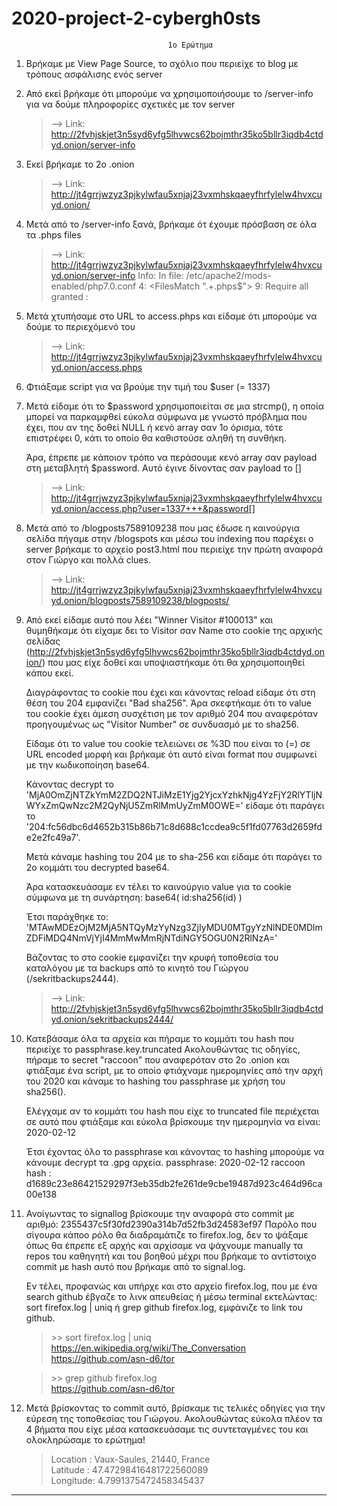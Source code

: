 # 2020-project-2-cybergh0sts

                                       1ο Ερώτημα

1. Βρήκαμε με View Page Source, το σχόλιο που περιείχε το blog με τρόπους ασφάλισης ενός server


2. Από εκεί βρήκαμε ότι μπορούμε να χρησιμοποιήσουμε το /server-info για να δούμε πληροφορίες 
    σχετικές με τον server

    > --> Link: http://2fvhjskjet3n5syd6yfg5lhvwcs62bojmthr35ko5bllr3iqdb4ctdyd.onion/server-info


3. Εκεί βρήκαμε το 2ο .onion

    > --> Link: http://jt4grrjwzyz3pjkylwfau5xnjaj23vxmhskqaeyfhrfylelw4hvxcuyd.onion/


4. Μετά από το /server-info ξανά, βρήκαμε ότ έχουμε πρόσβαση σε όλα τα .phps files

    >--> Link: http://jt4grrjwzyz3pjkylwfau5xnjaj23vxmhskqaeyfhrfylelw4hvxcuyd.onion/server-info
    >Info:     In file: /etc/apache2/mods-enabled/php7.0.conf
    >            4: <FilesMatch ".+\.phps$">
    >            9:   Require all granted
    >             : </FilesMatch>


5. Μετά χτυπήσαμε στο URL το access.phps και είδαμε ότι μπορούμε να δούμε το περιεχόμενό του

    > --> Link: http://jt4grrjwzyz3pjkylwfau5xnjaj23vxmhskqaeyfhrfylelw4hvxcuyd.onion/access.phps


6. Φτιάξαμε script για να βρούμε την τιμή του $user (= 1337)


7. Μετά είδαμε ότι το $password χρησιμοποιείται σε μια strcmp(), η οποία μπορεί να παρκαμφθεί εύκολα
    σύμφωνα με γνωστό πρόβλημα που έχει, που αν της δοθεί NULL ή κενό array σαν 1ο όρισμα, τότε επιστρέφει
    0, κάτι το οποίο θα καθιστούσε αληθή τη συνθήκη. 
    
    Άρα, έπρεπε με κάποιον τρόπο να περάσουμε κενό array σαν payload στη μεταβλητή $password. Αυτό έγινε 
    δίνοντας σαν payload το []

    > --> Link: http://jt4grrjwzyz3pjkylwfau5xnjaj23vxmhskqaeyfhrfylelw4hvxcuyd.onion/access.php?user=1337+++&password[]


8. Μετά από το /blogposts7589109238 που μας έδωσε η καινούργια σελίδα πήγαμε στην /blogspots και μέσω του indexing 
    που παρέχει ο server βρήκαμε το αρχείο post3.html που περιείχε την πρώτη αναφορά στον Γιώργο και πολλά clues.

    > --> Link: http://jt4grrjwzyz3pjkylwfau5xnjaj23vxmhskqaeyfhrfylelw4hvxcuyd.onion/blogposts7589109238/blogposts/


9. Από εκεί είδαμε αυτό που λέει "Winner Visitor #100013" και θυμηθήκαμε ότι είχαμε δει το Visitor σαν Name στο
    cookie της αρχικής σελίδας (http://2fvhjskjet3n5syd6yfg5lhvwcs62bojmthr35ko5bllr3iqdb4ctdyd.onion/) που μας 
    είχε δοθεί και υποψιαστήκαμε ότι θα χρησιμοποιηθεί κάπου εκεί.
    
    Διαγράφοντας το cookie που έχει και κάνοντας reload είδαμε ότι στη θέση του 204 εμφανίζει "Bad sha256".
    Άρα σκεφτήκαμε ότι το value του cookie έχει άμεση συσχέτιση με τον αριθμό 204 που αναφερόταν προηγουμένως
    ως "Visitor Number" σε συνδυασμό με το sha256.
    
    Είδαμε ότι το value του cookie τελειώνει σε %3D που είναι το (=) σε URL encoded μορφή και βρήκαμε ότι αυτό
    είναι format που συμφωνεί με την κωδικοποίηση base64.
    
    Κάνοντας decrypt το 'MjA0OmZjNTZkYmM2ZDQ2NTJiMzE1Yjg2YjcxYzhkNjg4YzFjY2RlYTljNWYxZmQwNzc2M2QyNjU5ZmRlMmUyZmM0OWE='
    είδαμε ότι παράγει το '204:fc56dbc6d4652b315b86b71c8d688c1ccdea9c5f1fd07763d2659fde2e2fc49a7'.
    
    Μετά κάναμε hashing του 204 με το sha-256 και είδαμε ότι παράγει το 2ο κομμάτι του decrypted base64.

    Άρα κατασκευάσαμε εν τέλει το καινούργιο value για το cookie σύμφωνα με τη συνάρτηση: base64( id:sha256(id) )

    Έτσι παράχθηκε το: 'MTAwMDEzOjM2MjA5NTQyMzYyNzg3ZjIyMDU0MTgyYzNlNDE0MDlmZDFiMDQ4NmVjYjI4MmMwMmRjNTdiNGY5OGU0N2RlNzA='

    Βάζοντας το στο cookie εμφανίζει την κρυφή τοποθεσία του καταλόγου με τα backups από το κινητό του Γιώργου (/sekritbackups2444).

    > --> Link: http://2fvhjskjet3n5syd6yfg5lhvwcs62bojmthr35ko5bllr3iqdb4ctdyd.onion/sekritbackups2444/


10. Κατεβάσαμε όλα τα αρχεία και πήραμε το κομμάτι του hash που περιείχε το passphrase.key.truncated
    Ακολουθώντας τις οδηγίες, πήραμε το secret "raccoon" που αναφερόταν στο 2ο .onion και φτιάξαμε ένα script, με το οποίο 
    φτιάχναμε ημερομηνίες από την αρχή του 2020 και κάναμε το hashing του passphrase με χρήση του sha256().

    Ελέγχαμε αν το κομμάτι του hash που είχε το truncated file περιέχεται σε αυτό που φτιάξαμε και εύκολα βρίσκουμε
    την ημερομηνία να είναι: 2020-02-12

    Έτσι έχοντας όλο το passphrase και κάνοντας το hashing μπορούμε να κάνουμε decrypt τα .gpg αρχεία.
    passphrase: 2020-02-12 raccoon
    hash      : d1689c23e86421529297f3eb35db2fe261de9cbe19487d923c464d96ca00e138


11. Ανοίγωντας το signallog βρίσκουμε την αναφορά στο commit με αριθμό: 2355437c5f30fd2390a314b7d52fb3d24583ef97
    Παρόλο που σίγουρα κάποο ρόλο θα διαδραμάτιζε το firefox.log, δεν το ψάξαμε όπως θα έπρεπε εξ αρχής και αρχίσαμε
    να ψάχνουμε manually τα repos του καθηγητή και του βοηθού μέχρι που βρήκαμε το αντίστοιχο commit με hash αυτό
    που βρήκαμε από το signal.log.

    Eν τέλει, προφανώς και υπήρχε και στο αρχείο firefox.log, που με ένα search github έβγαζε το λινκ απευθείας ή μέσω
    terminal εκτελώντας: sort firefox.log | uniq ή grep github firefox.log, εμφάνιζε το link του github.

      > \>\> sort firefox.log | uniq \
      >      https://en.wikipedia.org/wiki/The_Conversation \
      >      https://github.com/asn-d6/tor

      > \>\> grep github firefox.log \
      >      https://github.com/asn-d6/tor


12. Μετά βρίσκοντας το commit αυτό, βρίσκαμε τις τελικές οδηγίες για την εύρεση της τοποθεσίας του Γιώργου. 
    Ακολουθώντας εύκολα πλέον τα 4 βήματα που είχε μέσα κατασκευάσαμε τις συντεταγμένες του και ολοκληρώσαμε
    το ερώτημα!

    > Location : Vaux-Saules, 21440, France\
    > Latitude : 47.47298416481722560089\
    > Longitude: 4.7991375472458345437


- - - - - - - - - - - - - - - - - ----------------------------------------- - - - - - - - - - - - - - - - - -
